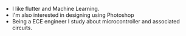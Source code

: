 * I like flutter and Machine Learning.
* I'm also interested in designing using Photoshop
* Being a ECE engineer I study about microcontroller and associated circuits.

